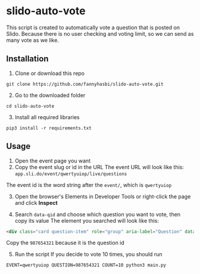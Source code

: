 # slido-auto-vote

This script is created to automatically vote a question that is posted on Slido. Because there is no user checking and voting limit, so we can send as many vote as we like.

## Installation
1. Clone or download this repo
  ```
  git clone https://github.com/fannyhasbi/slido-auto-vote.git
  ```

2. Go to the downloaded folder
  ```
  cd slido-auto-vote
  ```

3. Install all required libraries
  ```
  pip3 install -r requirements.txt
  ```

## Usage
1. Open the event page you want
2. Copy the event slug or id in the URL
  The event URL will look like this:
  `app.sli.do/event/qwertyuiop/live/questions `

  The event id is the word string after the `event/`, which is `qwertyuiop`

3. Open the browser's Elements in Developer Tools or right-click the page and click **Inspect**

4. Search `data-qid` and choose which question you want to vote, then copy its value
  The element you searched will look like this:
  ```html
  <div class="card question-item" role="group" aria-label="Question" data-qid="987654321">
  ```

  Copy the `987654321` because it is the question id

5. Run the script
  If you decide to vote 10 times, you should run
  ```
  EVENT=qwertyuiop QUESTION=987654321 COUNT=10 python3 main.py
  ```


